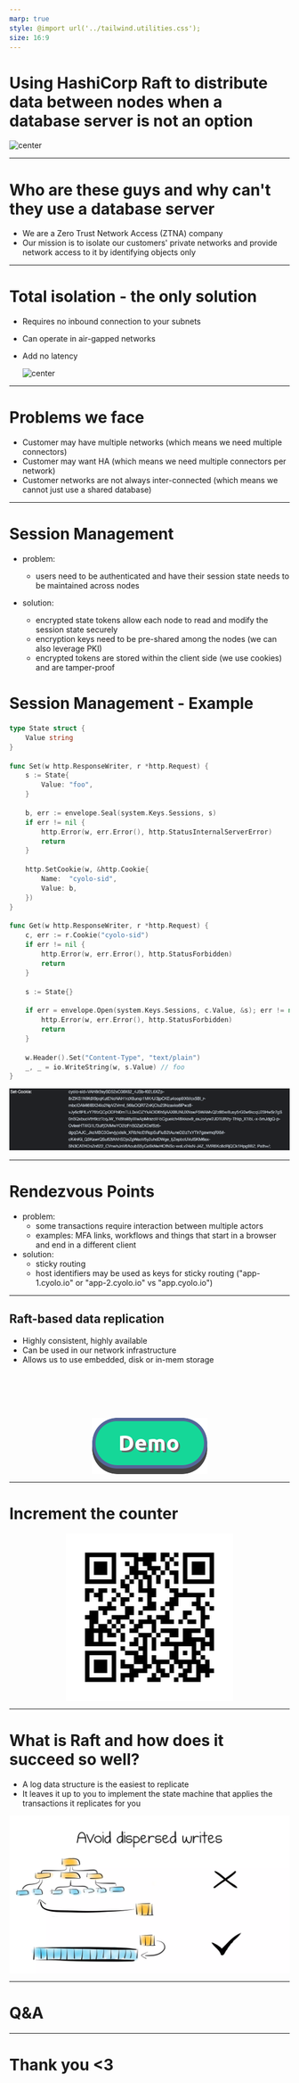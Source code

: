 ```yaml
---
marp: true
style: @import url('../tailwind.utilities.css');
size: 16:9
---
```

<style>
img[alt~="center"] {
  display: block;
  margin: 0 auto;
}
</style>
# Using HashiCorp Raft to distribute data between nodes when a database server is not an option
![center](https://github.com/avivklas/talks/assets/6282578/762747e0-46b4-4d38-b006-c857ebfa6db2)

---
# Who are these guys and why can't they use a database server
- We are a Zero Trust Network Access (ZTNA) company
- Our mission is to isolate our customers' private networks and provide network access to it by identifying objects only

---
# Total isolation - the only solution
- Requires no inbound connection to your subnets
- Can operate in air-gapped networks
- Add no latency

  ![center](https://github.com/avivklas/talks/assets/6282578/3e97de60-aceb-43de-bf9e-4abebb1e1d88)

---
# Problems we face
- Customer may have multiple networks (which means we need multiple connectors)
- Customer may want HA (which means we need multiple connectors per network)
- Customer networks are not always inter-connected (which means we cannot just use a shared database)

---
# Session Management
- problem:
  - users need to be authenticated and have their session state needs to be maintained across nodes

- solution:
  - encrypted state tokens allow each node to read and modify the session state securely
  - encryption keys need to be pre-shared among the nodes (we can also leverage PKI)
  - encrypted tokens are stored within the client side (we use cookies) and are tamper-proof

# Session Management - Example
```go
type State struct {
	Value string
}

func Set(w http.ResponseWriter, r *http.Request) {
	s := State{
		Value: "foo",
	}

	b, err := envelope.Seal(system.Keys.Sessions, s)
	if err != nil {
		http.Error(w, err.Error(), http.StatusInternalServerError)
		return
	}

	http.SetCookie(w, &http.Cookie{
		Name:  "cyolo-sid",
		Value: b,
	})
}

func Get(w http.ResponseWriter, r *http.Request) {
	c, err := r.Cookie("cyolo-sid")
	if err != nil {
		http.Error(w, err.Error(), http.StatusForbidden)
		return
	}

	s := State{}

	if err = envelope.Open(system.Keys.Sessions, c.Value, &s); err != nil {
		http.Error(w, err.Error(), http.StatusForbidden)
		return
	}
	
	w.Header().Set("Content-Type", "text/plain")
	_, _ = io.WriteString(w, s.Value) // foo
}
```

![stateless cookie](cookie.png)

---
# Rendezvous Points
- problem:
  - some transactions require interaction between multiple actors
  - examples: MFA links, workflows and things that start in a browser and end in a different client
- solution:
  - sticky routing
  - host identifiers may be used as keys for sticky routing ("app-1.cyolo.io" or "app-2.cyolo.io" vs "app.cyolo.io")

---
## Raft-based data replication
- Highly consistent, highly available
- Can be used in our network infrastructure
- Allows us to use embedded, disk or in-mem storage

<br />
<br />
<br />
<br />

![center](img_1.png)

---

<!-- _class: lead -->
# Increment the counter

![center](img_4.png)

---
# What is Raft and how does it succeed so well?
- A log data structure is the easiest to replicate
- It leaves it up to you to implement the state machine that applies the transactions it replicates for you

![w:620px center](img_6.png)

---

<!-- _class: lead -->

# Q&A

---

<!-- _class: lead -->
# Thank you <3
